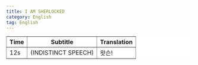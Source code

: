 ```yaml
---
title: I AM SHERLOCKED 
category: English
tag: English
---
```


<table border bgcolor="#FFFFFF" border="0" frame=void>
      <tr><th>Time</th><th>Subtitle</th><th>Translation</th></tr>
  <tr><td>12s</td><td>(INDISTINCT SPEECH)</td><td>왓슨!</td><tr>
</table>
